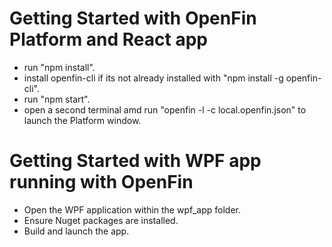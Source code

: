 # Getting Started with OpenFin Platform and React app

- run "npm install".
- install openfin-cli if its not already installed with "npm install -g openfin-cli".
- run "npm start".
- open a second terminal amd run "openfin -l -c local.openfin.json" to launch the Platform window.

# Getting Started with WPF app running with OpenFin

- Open the WPF application within the wpf_app folder. 
- Ensure Nuget packages are installed.
- Build and launch the app. 
